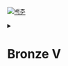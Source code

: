 [![백준](https://d2gd6pc034wcta.cloudfront.net/images/logo@2x.png)](https://www.acmicpc.net/)

<details>
<summary>

# Bronze V

</summary>

- [1000. A+B](/Baekjoon/Bronze/V/1000.%20A+B/)
- [1001. A-B](/Baekjoon/Bronze/V/1001.%20A-B/)
- [1008. A÷B](/Baekjoon/Bronze/V/1008.%20A÷B/)
- [1271. 엄청난 부자2](/Baekjoon/Bronze/V/1271.%20엄청난%20부자2/)
- [1330. 두 수 비교하기](/Baekjoon/Bronze/V/1330.%20두%20수%20비교하기/)

</details>